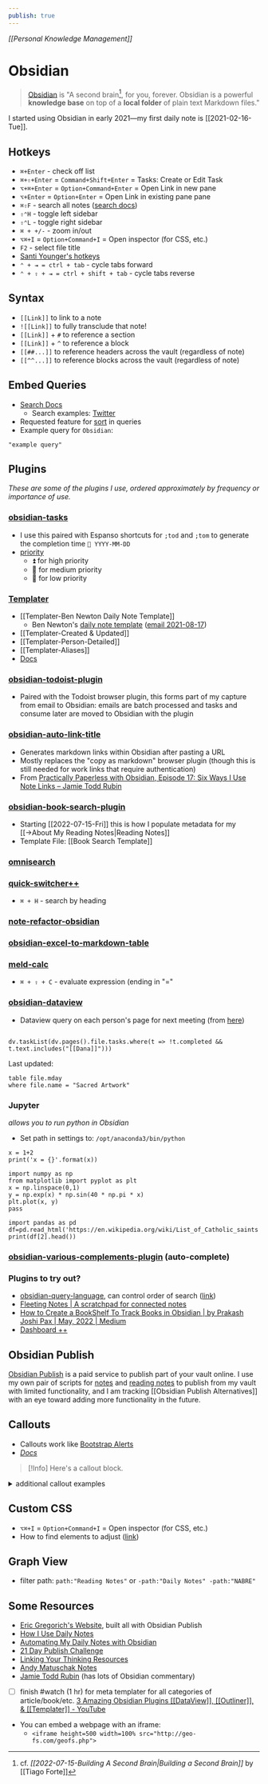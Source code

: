 ```yaml
---
publish: true
---
```

*[[Personal Knowledge Management]]*

# Obsidian
>[Obsidian](https://obsidian.md/) is "A second brain[^sb], for you, forever. Obsidian is a powerful **knowledge base** on top of a **local folder** of plain text Markdown files."

[^sb]: cf. *[[2022-07-15-Building A Second Brain|Building a Second Brain]]* by [[Tiago Forte]]

I started using Obsidian in early 2021—my first daily note is [[2021-02-16-Tue]].

## Hotkeys
- `⌘+Enter` - check off list
- `⌘+⇧+Enter` = `Command+Shift+Enter` = Tasks: Create or Edit Task
- `⌥+⌘+Enter` = `Option+Command+Enter` = Open Link in new pane
- `⌥+Enter` = `Option+Enter` = Open Link in existing pane pane
- `⌘⇧F` - search all notes ([search docs](https://help.obsidian.md/Plugins/Search))
- `⇧⌃H` - toggle left sidebar
- `⇧⌃L` - toggle right sidebar
- `⌘ + +/-` - zoom in/out
- `⌥⌘+I` = `Option+Command+I` = Open inspector (for CSS, etc.)
- `F2` - select file title
- [Santi Younger's hotkeys](https://santiyounger.com/obsidian-shortcuts/)
- `⌃ + ⇥ = ctrl + tab` - cycle tabs forward
- `⌃ + ⇧ + ⇥ = ctrl + shift + tab` - cycle tabs reverse

## Syntax
- `[[Link]]` to link to a note
- `![[Link]]` to fully transclude that note!
- `[[Link]]` + `#` to reference a section
- `[[Link]]` + `^` to reference a block
- `[[##...]]` to reference headers across the vault (regardless of note)
- `[[^^...]]` to reference blocks across the vault (regardless of note)

## Embed Queries
- [Search Docs](https://help.obsidian.md/Plugins/Search)
	- Search examples: [Twitter](https://twitter.com/heymichellemac/status/1585980871248867328)
- Requested feature for [sort](https://forum.obsidian.md/t/explicit-sort-parameter-in-query-syntax/11074/15) in queries
- Example query for `Obsidian`:

```query
"example query"
```


## Plugins
*These are some of the plugins I use, ordered approximately by frequency or importance of use.*

### [obsidian-tasks](https://github.com/schemar/obsidian-tasks#installation)
- I use this paired with Espanso shortcuts for `;tod` and `;tom` to generate the completion time `📅 YYYY-MM-DD`
- [priority](https://obsidian-tasks-group.github.io/obsidian-tasks/getting-started/priority/)
	-  ⏫ for high priority
	-  🔼 for medium priority
	-  🔽 for low priority

### [Templater](https://github.com/SilentVoid13/Templater)
- [[Templater-Ben Newton Daily Note Template]]
	- Ben Newton's [daily note template](https://gist.githubusercontent.com/bennewton999/62b4a034445a24532591bc4c55a52cf5/raw/83cb9636f00f724042905774f5bbb2def5331ee8/dailyNoteTemplate.txt) ([email 2021-08-17](https://mail.google.com/mail/u/0/?pli=1#inbox/KtbxLwghgcJtBxGpfJmfkQBDQmfMfcMmgq))
- [[Templater-Created & Updated]]
- [[Templater-Person-Detailed]]
- [[Templater-Aliases]]
- [Docs](https://silentvoid13.github.io/Templater/)

### [obsidian-todoist-plugin](https://github.com/jamiebrynes7/obsidian-todoist-plugin)
- Paired with the Todoist browser plugin, this forms part of my capture from email to Obsidian: emails are batch processed and tasks and consume later are moved to Obsidian with the plugin

### [obsidian-auto-link-title](https://github.com/zolrath/obsidian-auto-link-title)
- Generates markdown links within Obsidian after pasting a URL
- Mostly replaces the "copy as markdown" browser plugin (though this is still needed for work links that require authentication)
- From [Practically Paperless with Obsidian, Episode 17: Six Ways I Use Note Links – Jamie Todd Rubin](https://jamierubin.net/2022/02/08/practically-paperless-with-obsidian-episode-17-six-ways-i-use-note-links/)

### [obsidian-book-search-plugin](https://github.com/anpigon/obsidian-book-search-plugin)
- Starting [[2022-07-15-Fri]] this is how I populate metadata for my [[→About My Reading Notes|Reading Notes]]
- Template File: [[Book Search Template]]

### [omnisearch](https://github.com/scambier/obsidian-omnisearch)

### [quick-switcher++](https://github.com/darlal/obsidian-switcher-plus)
- `⌘ + H` - search by heading

### [note-refactor-obsidian](https://github.com/lynchjames/note-refactor-obsidian)

### [obsidian-excel-to-markdown-table](https://github.com/ganesshkumar/obsidian-excel-to-markdown-table)

### [meld-calc](https://github.com/meld-cp/obsidian-calc)
- `⌘ + ⇧ + C` - evaluate expression (ending in "="

### [obsidian-dataview](https://github.com/blacksmithgu/obsidian-dataview)
- Dataview query on each person's page for next meeting (from [here](https://medium.com/@benenewton/how-i-use-obsidian-to-track-topics-for-my-one-on-one-meetings-35b1907526ff))

```dataviewjs

dv.taskList(dv.pages().file.tasks.where(t => !t.completed && t.text.includes("[[Dana]]")))
```

Last updated:
```dataview
table file.mday
where file.name = "Sacred Artwork"
```


### Jupyter
*allows you to run python in Obsidian*

- Set path in settings to: `/opt/anaconda3/bin/python`

```jupyter
x = 1+2
print('x = {}'.format(x))
```

```jupyter
import numpy as np
from matplotlib import pyplot as plt
x = np.linspace(0,1)
y = np.exp(x) * np.sin(40 * np.pi * x)
plt.plot(x, y)
pass
```

```jupyter
import pandas as pd
df=pd.read_html('https://en.wikipedia.org/wiki/List_of_Catholic_saints')
print(df[2].head())
```

### [obsidian-various-complements-plugin](https://github.com/tadashi-aikawa/obsidian-various-complements-plugin) (auto-complete)

### Plugins to try out?
- [obsidian-query-language](https://github.com/jplattel/obsidian-query-language), can control order of search ([link](https://canburaks.gitbook.io/webmeister-s-wiki/code/apps-api/obsidian/obsidian-search))
- [Fleeting Notes | A scratchpad for connected notes](https://fleetingnotes.app/)
- [How to Create a BookShelf To Track Books in Obsidian | by Prakash Joshi Pax | May, 2022 | Medium](https://beingpax.medium.com/how-to-create-a-bookshelf-to-track-books-in-obsidian-f5130555be44)
- [Dashboard ++](https://tfthacker.medium.com/dashboard-a-simple-organization-and-navigation-method-for-obsidian-vaults-2b1982d023a0)


## Obsidian Publish
[Obsidian Publish](https://obsidian.md/publish) is a paid service to publish part of your vault online. I use my own pair of scripts for [notes](https://github.com/mkudija/mkudija.github.io/blob/master/notes/_build/_build.py) and [reading notes](https://github.com/mkudija/mkudija.github.io/blob/master/reading-notes/_build/_build.py) to publish from my vault with limited functionality, and I am tracking [[Obsidian Publish Alternatives]] with an eye toward adding more functionality in the future.

## Callouts
- Callouts work like [Bootstrap Alerts](https://getbootstrap.com/docs/4.0/components/alerts/)
- *[Docs](https://help.obsidian.md/How+to/Use+callouts)*

> [!Info]
> Here's a callout block.

<details>
<summary>additional callout examples</summary>
> [!Warning]
> Here's a callout block.

> [!Note]
> Here's a callout block.

> [!Tip]
> Here's a callout block.

> [!Quote]
> Here's a callout block.

> [!Question]
> Here's a callout block.
</details>


## Custom CSS
- `⌥⌘+I` = `Option+Command+I` = Open inspector (for CSS, etc.)
- How to find elements to adjust ([link](https://forum.obsidian.md/t/identifying-css-selectors/31577))

## Graph View
- filter path: `path:"Reading Notes"` or `-path:"Daily Notes" -path:"NABRE"`

## Some Resources
- [Eric Gregorich's Website](https://ericgregorich.com/Home), built all with Obsidian Publish
- [How I Use Daily Notes](https://forum.obsidian.md/t/how-i-use-daily-notes/3057)
- [Automating My Daily Notes with Obsidian](https://www.jamierubin.net/2021/02/08/automating-my-daily-notes-with-obsidian/)
- [21 Day Publish Challenge](https://publish.obsidian.md/alexisrondeau/21-Day+Obsidian+Publish+Challenge)
- [Linking Your Thinking Resources](https://forum.obsidian.md/t/linking-your-thinking-resources/6177)
- [Andy Matuschak Notes](https://notes.andymatuschak.org/About_these_notes)
- [Jamie Todd Rubin](https://www.jamierubin.net/2021/01/31/notes-with-obsidian-my-initial-impressions/) (has lots of Obsidian commentary)
- [ ] finish #watch (1 hr) for meta templater for all categories of article/book/etc. [3 Amazing Obsidian Plugins [[DataView]], [[Outliner]], & [[Templater]] - YouTube](https://youtu.be/2234DXKbNgM?t=2935)
- You can embed a webpage with an iframe:
	- `<iframe height=500 width=100% src="http://geo-fs.com/geofs.php">`
